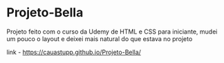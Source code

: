 # Projeto-Bella
Projeto feito com o curso da Udemy de HTML e CSS para iniciante, mudei um pouco o layout e deixei mais natural do que estava no projeto

link - https://cauastupp.github.io/Projeto-Bella/
